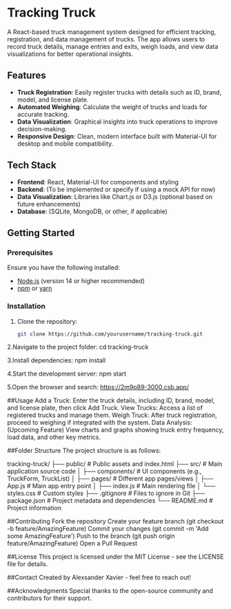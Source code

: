 # Tracking Truck

A React-based truck management system designed for efficient tracking, registration, and data management of trucks. The app allows users to record truck details, manage entries and exits, weigh loads, and view data visualizations for better operational insights.

## Features

- **Truck Registration**: Easily register trucks with details such as ID, brand, model, and license plate.
- **Automated Weighing**: Calculate the weight of trucks and loads for accurate tracking.
- **Data Visualization**: Graphical insights into truck operations to improve decision-making.
- **Responsive Design**: Clean, modern interface built with Material-UI for desktop and mobile compatibility.

## Tech Stack

- **Frontend**: React, Material-UI for components and styling
- **Backend**: (To be implemented or specify if using a mock API for now)
- **Data Visualization**: Libraries like Chart.js or D3.js (optional based on future enhancements)
- **Database**: (SQLite, MongoDB, or other, if applicable)

## Getting Started

### Prerequisites

Ensure you have the following installed:
- [Node.js](https://nodejs.org/) (version 14 or higher recommended)
- [npm](https://www.npmjs.com/) or [yarn](https://yarnpkg.com/)

### Installation

1. Clone the repository:
   ```bash
   git clone https://github.com/yourusername/tracking-truck.git
2.Navigate to the project folder:
cd tracking-truck

3.Install dependencies:
npm install

4.Start the development server:
npm start

5.Open the browser and search: https://2m9p89-3000.csb.app/

##Usage
Add a Truck: Enter the truck details, including ID, brand, model, and license plate, then click Add Truck.
View Trucks: Access a list of registered trucks and manage them.
Weigh Truck: After truck registration, proceed to weighing if integrated with the system.
Data Analysis: (Upcoming Feature) View charts and graphs showing truck entry frequency, load data, and other key metrics.

##Folder Structure
The project structure is as follows:

tracking-truck/
├── public/            # Public assets and index.html
├── src/               # Main application source code
│   ├── components/    # UI components (e.g., TruckForm, TruckList)
│   ├── pages/         # Different app pages/views
│   ├── App.js         # Main app entry point
│   ├── index.js       # Main rendering file
│   └── styles.css     # Custom styles
├── .gitignore         # Files to ignore in Git
├── package.json       # Project metadata and dependencies
└── README.md          # Project information

##Contributing
Fork the repository
Create your feature branch (git checkout -b feature/AmazingFeature)
Commit your changes (git commit -m 'Add some AmazingFeature')
Push to the branch (git push origin feature/AmazingFeature)
Open a Pull Request

##License
This project is licensed under the MIT License - see the LICENSE file for details.

##Contact
Created by Alexsander Xavier - feel free to reach out!

##Acknowledgments
Special thanks to the open-source community and contributors for their support.

